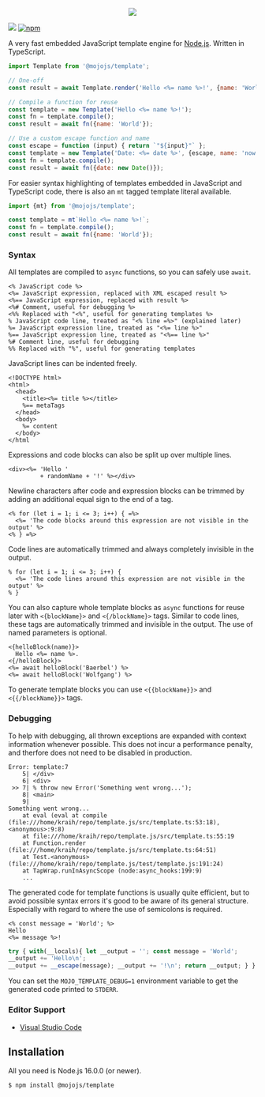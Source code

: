 <p align="center">
  <a href="https://mojojs.org">
    <img src="https://github.com/mojolicious/mojo.js/blob/main/docs/images/logo.png?raw=true" style="margin: 0 auto;">
  </a>
</p>

[![](https://github.com/mojolicious/template.js/workflows/test/badge.svg)](https://github.com/mojolicious/template.js/actions)
[![npm](https://img.shields.io/npm/v/@mojojs/template.svg)](https://www.npmjs.com/package/@mojojs/template)

A very fast embedded JavaScript template engine for [Node.js](https://nodejs.org/). Written in TypeScript.

```js
import Template from '@mojojs/template';

// One-off
const result = await Template.render('Hello <%= name %>!', {name: 'World'});

// Compile a function for reuse
const template = new Template('Hello <%= name %>!');
const fn = template.compile();
const result = await fn({name: 'World'});

// Use a custom escape function and name
const escape = function (input) { return `"${input}"` };
const template = new Template('Date: <%= date %>', {escape, name: 'now.mt'});
const fn = template.compile();
const result = await fn({date: new Date()});
```

For easier syntax highlighting of templates embedded in JavaScript and TypeScript code, there is also an `mt` tagged
template literal available.

```js
import {mt} from '@mojojs/template';

const template = mt`Hello <%= name %>!`;
const fn = template.compile();
const result = await fn({name: 'World'});
```

### Syntax

All templates are compiled to `async` functions, so you can safely use `await`.

```
<% JavaScript code %>
<%= JavaScript expression, replaced with XML escaped result %>
<%== JavaScript expression, replaced with result %>
<%# Comment, useful for debugging %>
<%% Replaced with "<%", useful for generating templates %>
% JavaScript code line, treated as "<% line =%>" (explained later)
%= JavaScript expression line, treated as "<%= line %>"
%== JavaScript expression line, treated as "<%== line %>"
%# Comment line, useful for debugging
%% Replaced with "%", useful for generating templates
```

JavaScript lines can be indented freely.

```
<!DOCTYPE html>
<html>
  <head>
    <title><%= title %></title>
    %== metaTags
  </head>
  <body>
    %= content
  </body>
</html
```

Expressions and code blocks can also be split up over multiple lines.

```
<div><%= 'Hello '
         + randomName + '!' %></div>
```

Newline characters after code and expression blocks can be trimmed by adding an additional equal sign to the end of a
tag.

```
<% for (let i = 1; i <= 3; i++) { =%>
  <%= 'The code blocks around this expression are not visible in the output' %>
<% } =%>
```

Code lines are automatically trimmed and always completely invisible in the output.

```
% for (let i = 1; i <= 3; i++) {
  <%= 'The code lines around this expression are not visible in the output' %>
% }
```

You can also capture whole template blocks as `async` functions for reuse later with `<{blockName}>` and
`<{/blockName}>` tags. Similar to code lines, these tags are automatically trimmed and invisible in the output. The use
of named parameters is optional.

```
<{helloBlock(name)}>
  Hello <%= name %>.
<{/helloBlock}>
<%= await helloBlock('Baerbel') %>
<%= await helloBlock('Wolfgang') %>
```

To generate template blocks you can use `<{{blockName}}>` and `<{{/blockName}}>` tags.

### Debugging

To help with debugging, all thrown exceptions are expanded with context information whenever possible. This does not
incur a performance penalty, and therfore does not need to be disabled in production.

```
Error: template:7
    5| </div>
    6| <div>
 >> 7| % throw new Error('Something went wrong...');
    8| <main>
    9|
Something went wrong...
    at eval (eval at compile (file:///home/kraih/repo/template.js/src/template.ts:53:18), <anonymous>:9:8)
    at file:///home/kraih/repo/template.js/src/template.ts:55:19
    at Function.render (file:///home/kraih/repo/template.js/src/template.ts:64:51)
    at Test.<anonymous> (file:///home/kraih/repo/template.js/test/template.js:191:24)
    at TapWrap.runInAsyncScope (node:async_hooks:199:9)
    ...
```

The generated code for template functions is usually quite efficient, but to avoid possible syntax errors it's good to
be aware of its general structure. Especially with regard to where the use of semicolons is required.

```
<% const message = 'World'; %>
Hello
<%= message %>!
```
```js
try { with(__locals){ let __output = ''; const message = 'World';
__output += 'Hello\n';
__output += __escape(message); __output += '!\n'; return __output; } } catch (error) { __context(error, __source) }
```

You can set the `MOJO_TEMPLATE_DEBUG=1` environment variable to get the generated code printed to `STDERR`.

### Editor Support

* [Visual Studio Code](https://marketplace.visualstudio.com/items?itemName=kraih.javascript-mt-support)

## Installation

All you need is Node.js 16.0.0 (or newer).

```
$ npm install @mojojs/template
```
